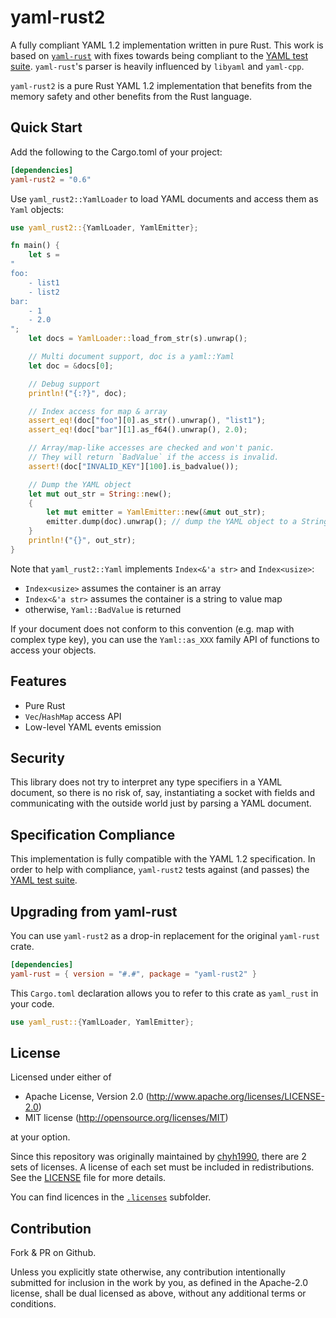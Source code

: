 # yaml-rust2

A fully compliant YAML 1.2 implementation written in pure Rust.
This work is based on [`yaml-rust`](https://github.com/chyh1990/yaml-rust) with
fixes towards being compliant to the [YAML test
suite](https://github.com/yaml/yaml-test-suite/). `yaml-rust`'s parser is
heavily influenced by `libyaml` and `yaml-cpp`.

`yaml-rust2` is a pure Rust YAML 1.2 implementation that benefits from the
memory safety and other benefits from the Rust language.

## Quick Start

Add the following to the Cargo.toml of your project:

```toml
[dependencies]
yaml-rust2 = "0.6"
```

Use `yaml_rust2::YamlLoader` to load YAML documents and access them as `Yaml` objects:

```rust
use yaml_rust2::{YamlLoader, YamlEmitter};

fn main() {
    let s =
"
foo:
    - list1
    - list2
bar:
    - 1
    - 2.0
";
    let docs = YamlLoader::load_from_str(s).unwrap();

    // Multi document support, doc is a yaml::Yaml
    let doc = &docs[0];

    // Debug support
    println!("{:?}", doc);

    // Index access for map & array
    assert_eq!(doc["foo"][0].as_str().unwrap(), "list1");
    assert_eq!(doc["bar"][1].as_f64().unwrap(), 2.0);

    // Array/map-like accesses are checked and won't panic.
    // They will return `BadValue` if the access is invalid.
    assert!(doc["INVALID_KEY"][100].is_badvalue());

    // Dump the YAML object
    let mut out_str = String::new();
    {
        let mut emitter = YamlEmitter::new(&mut out_str);
        emitter.dump(doc).unwrap(); // dump the YAML object to a String
    }
    println!("{}", out_str);
}
```

Note that `yaml_rust2::Yaml` implements `Index<&'a str>` and `Index<usize>`:

* `Index<usize>` assumes the container is an array
* `Index<&'a str>` assumes the container is a string to value map
* otherwise, `Yaml::BadValue` is returned

If your document does not conform to this convention (e.g. map with complex
type key), you can use the `Yaml::as_XXX` family API of functions to access
your objects.

## Features

* Pure Rust
* `Vec`/`HashMap` access API
* Low-level YAML events emission

## Security

This library does not try to interpret any type specifiers in a YAML document,
so there is no risk of, say, instantiating a socket with fields and
communicating with the outside world just by parsing a YAML document.

## Specification Compliance

This implementation is fully compatible with the YAML 1.2 specification. In
order to help with compliance, `yaml-rust2` tests against (and passes) the [YAML
test suite](https://github.com/yaml/yaml-test-suite/).

## Upgrading from yaml-rust

You can use `yaml-rust2` as a drop-in replacement for the original `yaml-rust` crate.

```toml
[dependencies]
yaml-rust = { version = "#.#", package = "yaml-rust2" }
```

This `Cargo.toml` declaration allows you to refer to this crate as `yaml_rust` in your code.

```rust
use yaml_rust::{YamlLoader, YamlEmitter};
```

## License

Licensed under either of

 * Apache License, Version 2.0 (http://www.apache.org/licenses/LICENSE-2.0)
 * MIT license (http://opensource.org/licenses/MIT)

at your option.

Since this repository was originally maintained by
[chyh1990](https://github.com/chyh1990), there are 2 sets of licenses.
A license of each set must be included in redistributions. See the
[LICENSE](LICENSE) file for more details.

You can find licences in the [`.licenses`](.licenses) subfolder.

## Contribution

Fork & PR on Github.

Unless you explicitly state otherwise, any contribution intentionally submitted
for inclusion in the work by you, as defined in the Apache-2.0 license, shall
be dual licensed as above, without any additional terms or conditions.
